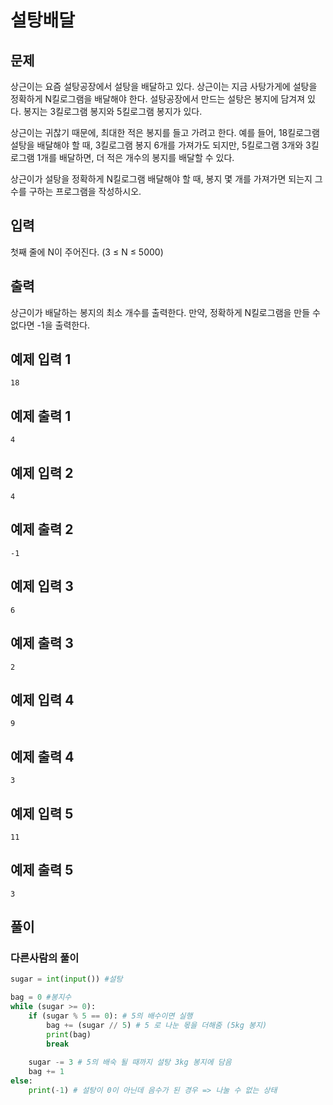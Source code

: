 # 설탕배달
## 문제

상근이는 요즘 설탕공장에서 설탕을 배달하고 있다. 상근이는 지금 사탕가게에 설탕을 정확하게 N킬로그램을 배달해야 한다. 설탕공장에서 만드는 설탕은 봉지에 담겨져 있다. 봉지는 3킬로그램 봉지와 5킬로그램 봉지가 있다.

상근이는 귀찮기 때문에, 최대한 적은 봉지를 들고 가려고 한다. 예를 들어, 18킬로그램 설탕을 배달해야 할 때, 3킬로그램 봉지 6개를 가져가도 되지만, 5킬로그램 3개와 3킬로그램 1개를 배달하면, 더 적은 개수의 봉지를 배달할 수 있다.

상근이가 설탕을 정확하게 N킬로그램 배달해야 할 때, 봉지 몇 개를 가져가면 되는지 그 수를 구하는 프로그램을 작성하시오.

## 입력

첫째 줄에 N이 주어진다. (3 ≤ N ≤ 5000)

## 출력

상근이가 배달하는 봉지의 최소 개수를 출력한다. 만약, 정확하게 N킬로그램을 만들 수 없다면 -1을 출력한다.

## 예제 입력 1

```
18

```

## 예제 출력 1

```
4

```

## 예제 입력 2

```
4

```

## 예제 출력 2

```
-1

```

## 예제 입력 3

```
6

```

## 예제 출력 3

```
2

```

## 예제 입력 4

```
9

```

## 예제 출력 4

```
3

```

## 예제 입력 5

```
11

```

## 예제 출력 5

```
3
```

## 풀이

### 다른사람의 풀이

```python
sugar = int(input()) #설탕

bag = 0 #봉지수
while (sugar >= 0):
    if (sugar % 5 == 0): # 5의 배수이면 실행
        bag += (sugar // 5) # 5 로 나눈 몫을 더해줌 (5kg 봉지)
        print(bag)
        break
    
    sugar -= 3 # 5의 배숙 될 때까지 설탕 3kg 봉지에 담음
    bag += 1
else:
    print(-1) # 설탕이 0이 아닌데 음수가 된 경우 => 나눌 수 없는 상태
```